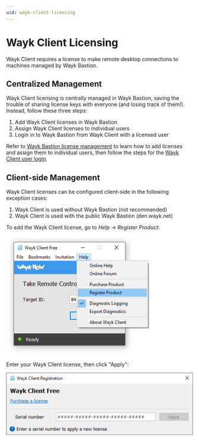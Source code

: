 ```yaml
---
uid: wayk-client-licensing
---
```


# Wayk Client Licensing

Wayk Client requires a license to make remote desktop connections to machines managed by Wayk Bastion.

## Centralized Management

Wayk Client licensing is centrally managed in Wayk Bastion, saving the trouble of sharing license keys with everyone (and losing track of them!). Instead, follow these three steps:

1. Add Wayk Client licenses in Wayk Bastion
1. Assign Wayk Client licenses to individual users
1. Login in to Wayk Bastion from Wayk Client with a licensed user

Refer to [Wayk Bastion license management](xref:wayk-license-management) to learn how to add licenses and assign them to individual users, then follow the steps for the [Wayk Client user login](xref:wayk-client-user-login).

## Client-side Management

Wayk Client licenses can be configured client-side in the following exception cases:

1. Wayk Client is used without Wayk Bastion (not recommended)
1. Wayk Client is used with the public Wayk Bastion (den.wayk.net)

To add the Wayk Client license, go to *Help* -> *Register Product*:

![Wayk Client - Register Product](../../images/wayk_client_register_product.png)

Enter your Wayk Client license, then click "Apply":

![Wayk Client - Registration Dialog](../../images/wayk_client_registration_dialog.png)
